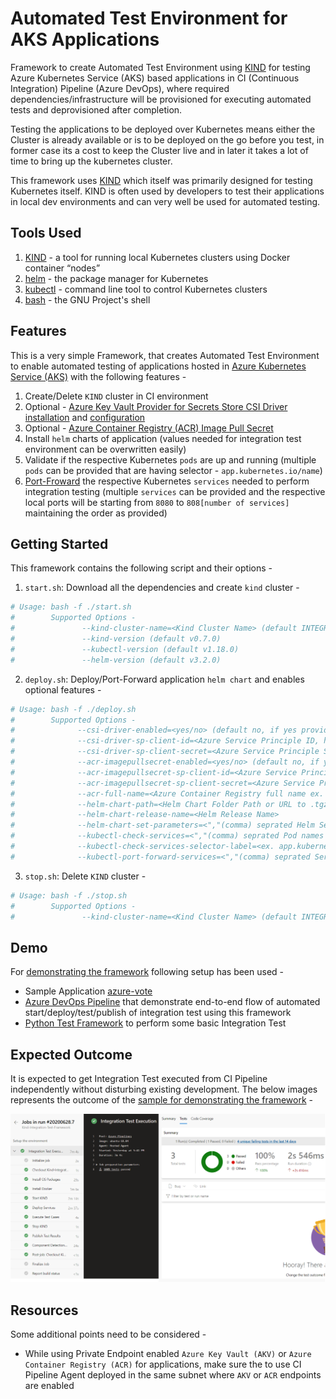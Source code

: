 # Automated Test Environment for AKS Applications

Framework to create Automated Test Environment using [KIND](https://kind.sigs.k8s.io/) for testing Azure Kubernetes Service (AKS) based applications in CI (Continuous Integration) Pipeline (Azure DevOps), where required dependencies/infrastructure will be provisioned for executing automated tests and deprovisioned after completion.

Testing the applications to be deployed over Kubernetes means either the Cluster is already available or is to be deployed on the go before you test, in former case its a cost to keep the Cluster live and in later it takes a lot of time to bring up the kubernetes cluster.

 This framework uses [KIND](https://kind.sigs.k8s.io/) which itself was primarily designed for testing Kubernetes itself. KIND is often used by developers to test their applications in local dev environments and can very well be used for automated testing.

## Tools Used
1. [KIND](https://kind.sigs.k8s.io/) - a tool for running local Kubernetes clusters using Docker container “nodes”
2. [helm](https://helm.sh/) - the package manager for Kubernetes
3. [kubectl](https://kubernetes.io/docs/reference/kubectl/overview/) - command line tool to control Kubernetes clusters
4. [bash](https://www.gnu.org/software/bash/) - the GNU Project's shell

## Features

This is a very simple Framework, that creates Automated Test Environment to enable automated testing of applications hosted in [Azure Kubernetes Service (AKS)](https://docs.microsoft.com/en-us/azure/aks/) with the following features -

1. Create/Delete `KIND` cluster in CI environment
2. Optional - [Azure Key Vault Provider for Secrets Store CSI Driver](https://github.com/Azure/secrets-store-csi-driver-provider-azure) [installation](https://github.com/Azure/secrets-store-csi-driver-provider-azure#install-the-secrets-store-csi-driver-and-the-azure-keyvault-provider) and [configuration](https://github.com/Azure/secrets-store-csi-driver-provider-azure/blob/master/docs/service-principal-mode.md)
3. Optional - [Azure Container Registry (ACR) Image Pull Secret](https://docs.microsoft.com/en-us/azure/container-registry/container-registry-auth-kubernetes#create-an-image-pull-secret)
4. Install `helm` charts of application (values needed for integration test environment can be overwritten easily)
5. Validate if the respective Kubernetes `pods` are up and running (multiple `pods` can be provided that are having selector - `app.kubernetes.io/name`)
6. [Port-Froward](https://kubernetes.io/docs/tasks/access-application-cluster/port-forward-access-application-cluster/#forward-a-local-port-to-a-port-on-the-pod) the respective Kubernetes `services` needed to perform integration testing (multiple `services` can be provided and the respective local ports will be starting from `8080` to `808[number of services]` maintaining the order as provided)

## Getting Started

This framework contains the following script and their options -

1. `start.sh`: Download all the dependencies and create `kind` cluster -
```sh
# Usage: bash -f ./start.sh
#        Supported Options -
#               --kind-cluster-name=<Kind Cluster Name> (default INTEGRATION_TEST_CLUSTER)
#               --kind-version (default v0.7.0)
#               --kubectl-version (default v1.18.0)
#               --helm-version (default v3.2.0)
```
2. `deploy.sh`: Deploy/Port-Forward application `helm chart` and enables optional features -
```sh
# Usage: bash -f ./deploy.sh
#        Supported Options - 
#              --csi-driver-enabled=<yes/no> (default no, if yes provide following two parameters)
#              --csi-driver-sp-client-id=<Azure Service Principle ID, having access to Azure Key Vault>
#              --csi-driver-sp-client-secret=<Azure Service Principle Secret, having access to Azure Key Vault>
#              --acr-imagepullsecret-enabled=<yes/no> (default no, if yes provide following three parameters)
#              --acr-imagepullsecret-sp-client-id=<Azure Service Principle ID, having access to Azure Container Registry>
#              --acr-imagepullsecret-sp-client-secret=<Azure Service Principle Secret, having access to Azure Container Registry>
#              --acr-full-name=<Azure Container Registry full name ex. example.azurecr.io>
#              --helm-chart-path=<Helm Chart Folder Path or URL to .tgz file for the applications >
#              --helm-chart-release-name=<Helm Release Name>
#              --helm-chart-set-parameters=<","(comma) seprated Helm Set parameters needed to be overwritten for integration test env>
#              --kubectl-check-services=<","(comma) seprated Pod names needed to be check if up and running>
#              --kubectl-check-services-selector-label=<ex. app.kubernetes.io/name or name etc.> (default app.kubernetes.io/name)
#              --kubectl-port-forward-services=<","(comma) seprated Service names needed to port-forward for testing>
```
3. `stop.sh`: Delete `KIND` cluster -
```sh
# Usage: bash -f ./stop.sh
#        Supported Options -
#               --kind-cluster-name=<Kind Cluster Name> (default INTEGRATION_TEST_CLUSTER)
```

## Demo

For [demonstrating the framework](./sample) following setup has been used -

* Sample Application [azure-vote](https://github.com/Azure-Samples/helm-charts/tree/master/chart-source/azure-vote)
* [Azure DevOps Pipeline](https://azure.microsoft.com/en-us/services/devops/pipelines/) that demonstrate end-to-end flow of automated start/deploy/test/publish of integration test using this framework
* [Python Test Framework](https://docs.python.org/3/library/unittest.html) to perform some basic Integration Test

## Expected Outcome
It is expected to get Integration Test executed from CI Pipeline independently without disturbing existing development. The below images represents the outcome of the [sample for demonstrating the framework](./sample) -

![Sample Azure DevOps Pipeline Execution](docs/images/sample-result.png)

## Resources

Some additional points need to be considered -

* While using Private Endpoint enabled `Azure Key Vault (AKV)` or `Azure Container Registry (ACR)` for applications, make sure the to use CI Pipeline Agent deployed in the same subnet where `AKV` or `ACR` endpoints are enabled
